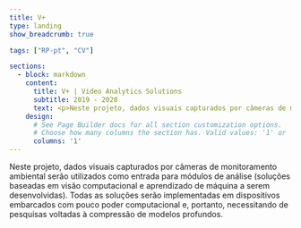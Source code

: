 ```yaml
---
title: V+
type: landing
show_breadcrumb: true

tags: ["RP-pt", "CV"]

sections:
  - block: markdown
    content:
      title: V+ | Video Analytics Solutions
      subtitle: 2019 - 2020
      text: <p>Neste projeto, dados visuais capturados por câmeras de monitoramento ambiental serão utilizados como entrada para módulos de análise (soluções baseadas em visão computacional e aprendizado de máquina a serem desenvolvidas). Todas as soluções serão implementadas em dispositivos embarcados com pouco poder computacional e, portanto, necessitando de pesquisas voltadas à compressão de modelos profundos.
    design:
      # See Page Builder docs for all section customization options.
      # Choose how many columns the section has. Valid values: '1' or '2'.
      columns: '1'
---
```


Neste projeto, dados visuais capturados por câmeras de monitoramento ambiental serão utilizados como entrada para módulos de análise (soluções baseadas em visão computacional e aprendizado de máquina a serem desenvolvidas). Todas as soluções serão implementadas em dispositivos embarcados com pouco poder computacional e, portanto, necessitando de pesquisas voltadas à compressão de modelos profundos.